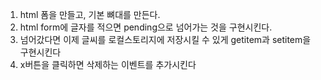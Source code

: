 1. html 폼을 만들고, 기본 뼈대를 만든다.
2. html form에 글자를 적으면 pending으로 넘어가는 것을 구현시킨다.
3. 넘어갔다면 이제 글씨를 로컬스토리지에 저장시킬 수 있게 getitem과 setitem을 구현시킨다
4. x버튼을 클릭하면 삭제하는 이벤트를 추가시킨다
